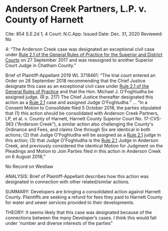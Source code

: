 # Anderson Creek Partners, L.P. v. County of Harnett

Cite: 854 S.E.2d 1, 4
Court: N.C.App.
Issued Date: Dec. 31, 2020
Reviewed: No

4: “The Anderson Creek case was designated an exceptional civil case under [Rule 2.1 of the General Rules of Practice for the Superior and District Courts](https://1.next.westlaw.com/Link/Document/FullText?findType=L&pubNum=1008947&cite=NCRSUPDR2.1&originatingDoc=I4a118700503a11eba075d817282e94c2&refType=LQ&originationContext=document&transitionType=DocumentItem&ppcid=4c1afc2038d54068a7c45b8e6f85d540&contextData=(sc.Search)) on 27 September 2017 and was reassigned to another Superior Court Judge in Chatham County.” 

Brief of Plaintiff-Appellant 2019 WL 3718461: “The trial court entered an Order on 28 September 2018 recommending that the Chief Justice designate this case as an exceptional civil case under [Rule 2.1 of the General Rules of Practice](https://1.next.westlaw.com/Link/Document/FullText?findType=L&pubNum=1008947&cite=NCRSUPDR2.1&originatingDoc=Ic079e298b9d011e99b14f2ee541cf11a&refType=LQ&originationContext=document&transitionType=DocumentItem&ppcid=7ed65bb131bd428ab85605a6655d574f&contextData=(sc.RelatedInfo)) and that the Hon. Michael J. O'Foghludha be assigned judge. (R p. 217) The Chief Justice thereafter designated this action as a [Rule 2.1](https://1.next.westlaw.com/Link/Document/FullText?findType=L&pubNum=1008947&cite=NCRSUPDR2.1&originatingDoc=Ic079e298b9d011e99b14f2ee541cf11a&refType=LQ&originationContext=document&transitionType=DocumentItem&ppcid=7ed65bb131bd428ab85605a6655d574f&contextData=(sc.RelatedInfo)) case and assigned Judge O'Foghludha.” … “In a Consent Motion to Consolidate filed 5 October 2018, the parties stipulated that (1) this action should be consolidated with Anderson Creek Partners, LP, et al. v. County of Harnett, Harnett County Superior Court No. 17-CVS-363 (“Anderson Creek”), a similar action also challenging the County's Ordinance and Fees, and claims One through Six are identical in both actions; (2) that Judge O'Foghludha will be assigned as a [Rule 2.1](https://1.next.westlaw.com/Link/Document/FullText?findType=L&pubNum=1008947&cite=NCRSUPDR2.1&originatingDoc=Ic079e298b9d011e99b14f2ee541cf11a&refType=LQ&originationContext=document&transitionType=DocumentItem&ppcid=7ed65bb131bd428ab85605a6655d574f&contextData=(sc.RelatedInfo)) judge in this action; (3) that Judge O'Foghludha is the [Rule 2.1](https://1.next.westlaw.com/Link/Document/FullText?findType=L&pubNum=1008947&cite=NCRSUPDR2.1&originatingDoc=Ic079e298b9d011e99b14f2ee541cf11a&refType=LQ&originationContext=document&transitionType=DocumentItem&ppcid=7ed65bb131bd428ab85605a6655d574f&contextData=(sc.RelatedInfo)) Judge in Anderson Creek, and previously considered the identical Motion for Judgment on the Pleadings and Motion to Join Parties filed in this action in Anderson Creek on 6 August 2018;”

No Record on Westlaw

ANALYSIS: Brief of Plaintiff-Appellant describes how this action was designated in connection with other related/similar actions.

SUMMARY: Developers are bringing a consolidated action against Harnett County. Plaintiffs are seeking a refund for fees they paid to Harnett County for water and sewer services provided to their developments. 

THEORY: It seems likely that this case was designated because of the connections between the many Developer’s cases. I think this would fall under ‘number and diverse interests of the parties”